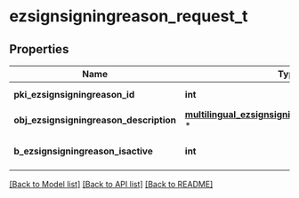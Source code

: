 # ezsignsigningreason_request_t

## Properties
Name | Type | Description | Notes
------------ | ------------- | ------------- | -------------
**pki_ezsignsigningreason_id** | **int** | The unique ID of the Ezsignsigningreason | [optional] 
**obj_ezsignsigningreason_description** | [**multilingual_ezsignsigningreason_description_t**](multilingual_ezsignsigningreason_description.md) \* |  | 
**b_ezsignsigningreason_isactive** | **int** | Whether the ezsignsigningreason is active or not | 

[[Back to Model list]](../README.md#documentation-for-models) [[Back to API list]](../README.md#documentation-for-api-endpoints) [[Back to README]](../README.md)


